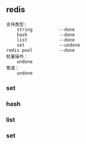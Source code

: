 ## redis
    支持类型:
        string          --done     
        hash            --done
        list            --done
        set             --undone
    redis pool          --done
    批量操作：
        undone
    管道：
        undone
    
### set
### hash
### list
### set
    